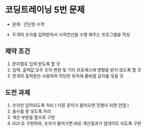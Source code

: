 # 코딩트레이닝 5번 문제

* 문제 : 간단한 수학 

* 두개의 숫자를 입력받아서 사칙연산을 수행 해주는 프로그램을 작성

## 제약 조건

1. 문자열로 입력 받도록 할 것
2. 입력, 출력값 모두 숫자 변환 및 기타 프로세스에 영향을 받지 않도록 할 것
3. 한개의 출력문만 사용하여 적당한 위치에 줄바꿈 글자를 넣을 것 

## 도전 과제 

1. 숫자만 입력되도록 처리 ( 다른 문자가 들어오면 진행이 되면 안댐 )
2. 음수를 못 넣도록 처리
3. 계산 부분을 함수로 구현
4. GUI 로 구현하여, 숫자가 들어가면 바로 계산결과가 업데이트 되도록 구현 
